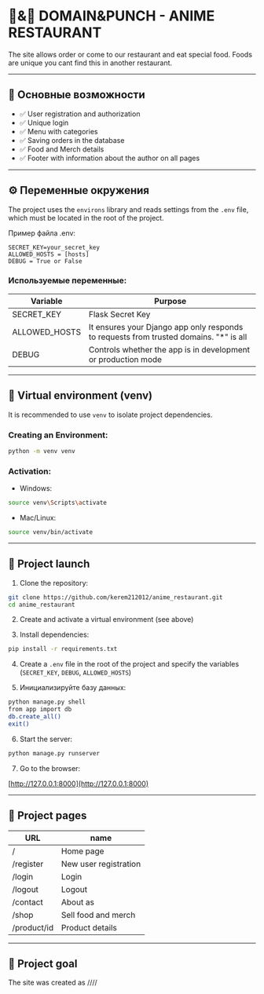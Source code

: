 # 🤞&👊 DOMAIN&PUNCH - ANIME RESTAURANT

The site allows order or come to our restaurant and eat special food. Foods are unique you cant find this in another restaurant.

---

## 📌 Основные возможности

* ✅ User registration and authorization
* ✅ Unique login
* ✅ Menu with categories
* ✅ Saving orders in the database
* ✅ Food and Merch details
* ✅ Footer with information about the author on all pages

---

## ⚙️ Переменные окружения

The project uses the ``environs`` library and reads settings from the ``.env`` file, which must be located in the root of the project.

Пример файла .env:
```
SECRET_KEY=your_secret_key
ALLOWED_HOSTS = [hosts]
DEBUG = True or False
```

### Используемые переменные:

| Variable      | Purpose                                                                               |
|---------------|---------------------------------------------------------------------------------------|
| SECRET_KEY    | Flask Secret Key                                                                      |
| ALLOWED_HOSTS | It ensures your Django app only responds to requests from trusted domains. "*" is all |
| DEBUG         | Controls whether the app is in development or production mode                         |

---

## 🐍 Virtual environment (venv)

It is recommended to use ``venv`` to isolate project dependencies.

### Creating an Environment:
```bash
python -m venv venv
```
### Activation:

* Windows:

```bash
source venv\Scripts\activate
```

* Mac/Linux:

```bash
source venv/bin/activate
```

---

## 🚀 Project launch

1. Clone the repository:


```bash
git clone https://github.com/kerem212012/anime_restaurant.git
cd anime_restaurant
```

2. Create and activate a virtual environment (see above)

3. Install dependencies:


```bash
pip install -r requirements.txt
```

4. Create a `.env` file in the root of the project and specify the variables (`SECRET_KEY`, `DEBUG`, `ALLOWED_HOSTS`)

5. Инициализируйте базу данных:


```bash
python manage.py shell
from app import db
db.create_all()
exit()
```

6. Start the server:


```bash
python manage.py runserver
```

7. Go to the browser:

[http://127.0.0.1:8000](http://127.0.0.1:8000)

---

## 📄 Project pages

| URL         | name                  |
|-------------|-----------------------|
| /           | Home page             |
| /register   | New user registration |
| /login      | Login                 |
| /logout     | Logout                |
| /contact    | About as              |
| /shop       | Sell food and merch   |
| /product/id | Product details       |

---

## 🎯 Project goal

The site was created as ////
